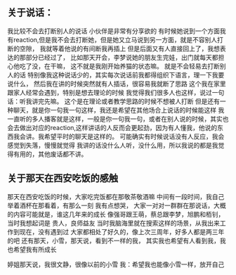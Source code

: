## 关于说话：
我比较不会去打断别人的说话
小伙伴是非常有分享欲的
有时候她说到一个方面我有reaction,但是我不会去打断她，但是她又立马说到另一方面，就是不容别人打断的空隙，
我就等着他说的有间断我再插上
但是后面又有人直接回上了，我想表达的那部分已经过了，
比如那天开会，李梦说她的朋友生完娃，出门就每天都担心他吃了没，在干嘛，
这不就是我刚开始养猫的状态嘛。
就是不会轻易去打断别人的话
特别像我这种说话少的，其实每次说话前我都得组织下语言，理一下我要说什么，
然后我在讲的时候突然就有人插话，很容易我就断了思路
这个我在家里跟家人经常会遇到，特别是想去理论的时候
我觉得我们很多人也这样，说过一句话：听我讲完先嘛。
这个是在理论或者教学思路的时候不想被人打断
但是还有一种聊天，就是你一句我一句这样，我还是希望在其他场合上说话的时候能这样
我一直听的多人播客就是这样，一般是你一句我一句，或者在别人说的时候，其实也会去做出对应的reaction,这样讲话的人反而会更起劲，因为有人懂我，他说的东西我会讲。我希望平时的聊天是这样的。
可能确实有时候说话没有人反应，我会感觉到失落，慢慢就觉得 我讲的话没什么人听，没什么用，所以我说的都是我觉得有用的，其他废话都不讲。

## 关于那天在西安吃饭的感触
那天在西安吃饭的时候，大家吃完饭都在那敬茶敬酒嘛
中间有一段时间，我自己举着酒杯在那看着，有那么一刻 我有点想哭，
大家一对对一群群在那说话，大概的内容可能就是，谁这几年来的成长
像强哥跟王萌，蔡总跟李梦，旭鹏和栢钊，当时我想起词是 贵人，良师益友
当时我脑海里就在搜索这样的场景，从我出来工作到现在，没有遇到过
大家都相处了好久的，像上次三周年，好多人都是两三年的吧
还有那天，小雪，那天说，看到不一样的我，
其实我也希望有人看到我，我也希望我有所成长

婷姐那天说，我很文静，很像以前的小雪
我：希望我也能像小雪一样，放开自己